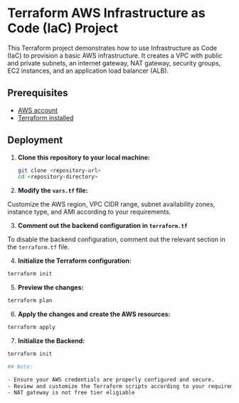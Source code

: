# Terraform AWS Infrastructure as Code (IaC) Project

This Terraform project demonstrates how to use Infrastructure as Code (IaC) to provision a basic AWS infrastructure. It creates a VPC with public and private subnets, an internet gateway, NAT gateway, security groups, EC2 instances, and an application load balancer (ALB).

## Prerequisites

- [AWS account](https://aws.amazon.com/)
- [Terraform installed](https://learn.hashicorp.com/tutorials/terraform/install-cli)

## Deployment

1. **Clone this repository to your local machine:**

   ```sh
   git clone <repository-url>
   cd <repository-directory>

   ```

2. **Modify the `vars.tf` file:**

Customize the AWS region, VPC CIDR range, subnet availability zones, instance type, and AMI according to your requirements.

3. **Comment out the backend configuration in `terraform.tf`**

To disable the backend configuration, comment out the relevant section in the `terraform.tf` file.

4. **Initialize the Terraform configuration:**

```sh
terraform init
```

5. **Preview the changes:**

```sh
terraform plan
```

6. **Apply the changes and create the AWS resources:**

```sh
terraform apply
```

7. **Initialize the Backend:**

```sh
terraform init

## Note:

- Ensure your AWS credentials are properly configured and secure.
- Review and customize the Terraform scripts according to your requirements before applying them to your AWS account.
- NAT gateway is not free tier eligiable
```
